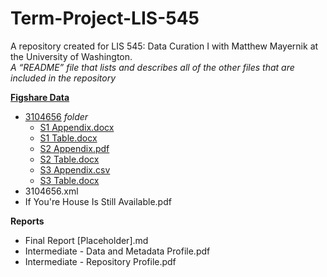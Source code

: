 # Term-Project-LIS-545
A repository created for LIS 545: Data Curation I with Matthew Mayernik at the University of Washington.    
*A “README” file that lists and describes all of the other files that are included in the repository*   
  
**[Figshare Data](Figshare-Data)**  
 * [3104656](Figshare-Data/3104656) *folder*
    * [S1 Appendix.docx](Figshare-Data/3104656/S1_Appendix.docx)  
    * [S1 Table.docx]()  
    * [S2 Appendix.pdf]()  
    * [S2 Table.docx]()  
    * [S3 Appendix.csv]()  
    * [S3 Table.docx]()  
* 3104656.xml  
* If You're House Is Still Available.pdf  
  
**Reports**
* Final Report [Placeholder].md
* Intermediate - Data and Metadata Profile.pdf
* Intermediate - Repository Profile.pdf
